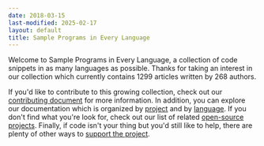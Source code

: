 ```yaml
---
date: 2018-03-15
last-modified: 2025-02-17
layout: default
title: Sample Programs in Every Language
---
```


Welcome to Sample Programs in Every Language, a collection of code snippets in as many languages as possible. Thanks for taking an interest in our collection which currently contains 1299 articles written by 268 authors.

If you'd like to contribute to this growing collection, check out our [contributing document](https://github.com/TheRenegadeCoder/sample-programs/blob/master/.github/CONTRIBUTING.md) for more information. In addition, you can explore our documentation which is organized by [project](/projects) and by [language](/languages). If you don't find what you're look for, check out our list of related [open-source projects](/related). Finally, if code isn't your thing but you'd still like to help, there are plenty of other ways to [support the project](https://therenegadecoder.com/updates/5-ways-you-can-support-the-renegade-coder/).